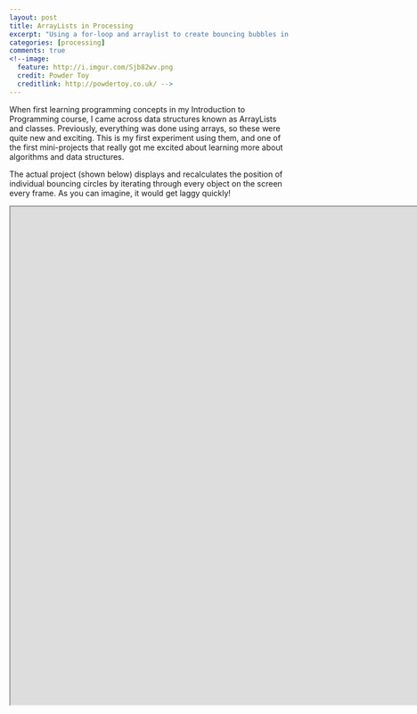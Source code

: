 ```yaml
---
layout: post
title: ArrayLists in Processing
excerpt: "Using a for-loop and arraylist to create bouncing bubbles in Processing"
categories: [processing]
comments: true
<!--image:
  feature: http://i.imgur.com/Sjb82wv.png
  credit: Powder Toy
  creditlink: http://powdertoy.co.uk/ -->
---
```


When first learning programming concepts in my Introduction to Programming course, I came across data structures known as ArrayLists and classes. Previously, everything was done using arrays, so these were quite new and exciting. This is my first experiment using them, and one of the first mini-projects that really got me excited about learning more about algorithms and data structures. 

The actual project (shown below) displays and recalculates the position of individual bouncing circles by iterating through every object on the screen every frame. As you can imagine, it would get laggy quickly!

<iframe src="https://www.openprocessing.org/sketch/438457/embed/" width="1707" height="893"></iframe>
